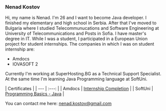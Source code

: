 ### Nenad Kostov

Hi, my name is Nenad. I'm 26 and I want to become Java developer.
I finished my elementary and high school in Serbia.
After that I've moved to Bulgaria where I studied Telecommunucations and Software Engineering at University of Telecommunications and Posts in Sofia.
I have master's degree in IT.
While I was a student, I participated in a European Union project for student internships.
The companies in which I was on student internship are:

- Amdocs
- IOVASOFT 2

Currently I'm working at SuperHosting.BG as a Technical Support Specialist.
At the same time I'm learning Java Programming language at SoftUni.

| Certificates |
| ---         |     :---:      |
| Amdocs      | [Internship Completion](https://imgur.com/a/fs2bDnn) |
| SoftUni     | [Programming Basics - Java](https://softuni.bg/certificates/details/124341/cf48b783) |

You can contact me here: nenad.kostov@gmail.com


